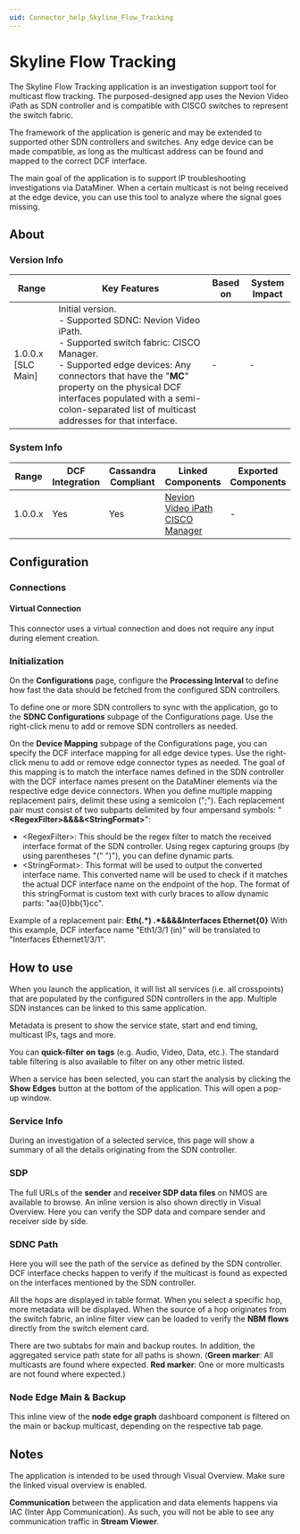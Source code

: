 ```yaml
---
uid: Connector_help_Skyline_Flow_Tracking
---
```


# Skyline Flow Tracking

The Skyline Flow Tracking application is an investigation support tool for multicast flow tracking. The purposed-designed app uses the Nevion Video iPath as SDN controller and is compatible with CISCO switches to represent the switch fabric.

The framework of the application is generic and may be extended to supported other SDN controllers and switches. Any edge device can be made compatible, as long as the multicast address can be found and mapped to the correct DCF interface.

The main goal of the application is to support IP troubleshooting investigations via DataMiner. When a certain multicast is not being received at the edge device, you can use this tool to analyze where the signal goes missing.

## About

### Version Info

| **Range**            | **Key Features**                                                                                                                                                                                                                                                                               | **Based on** | **System Impact** |
|----------------------|------------------------------------------------------------------------------------------------------------------------------------------------------------------------------------------------------------------------------------------------------------------------------------------------|--------------|-------------------|
| 1.0.0.x [SLC Main]   | Initial version.<br>- Supported SDNC: Nevion Video iPath.<br>- Supported switch fabric: CISCO Manager.<br>- Supported edge devices: Any connectors that have the "**MC**" property on the physical DCF interfaces populated with a semi-colon-separated list of multicast addresses for that interface. | -            | -                 |

### System Info

| Range     | DCF Integration     | Cassandra Compliant     | Linked Components                                                                                                     | Exported Components     |
|-----------|---------------------|-------------------------|-----------------------------------------------------------------------------------------------------------------------|-------------------------|
| 1.0.0.x   | Yes                 | Yes                     | [Nevion Video iPath](xref:Connector_help_Nevion_Video_iPath)<br>[CISCO Manager](xref:Connector_help_CISCO_Manager) | -                       |

## Configuration

### Connections

#### Virtual Connection

This connector uses a virtual connection and does not require any input during element creation.

### Initialization

On the **Configurations** page, configure the **Processing Interval** to define how fast the data should be fetched from the configured SDN controllers.

To define one or more SDN controllers to sync with the application, go to the **SDNC Configurations** subpage of the Configurations page. Use the right-click menu to add or remove SDN controllers as needed.

On the **Device Mapping** subpage of the Configurations page, you can specify the DCF interface mapping for all edge device types. Use the right-click menu to add or remove edge connector types as needed. The goal of this mapping is to match the interface names defined in the SDN controller with the DCF interface names present on the DataMiner elements via the respective edge device connectors. When you define multiple mapping replacement pairs, delimit these using a semicolon (";"). Each replacement pair must consist of two subparts delimited by four ampersand symbols: "**\<RegexFilter\>&&&&\<StringFormat\>**":

- \<RegexFilter\>: This should be the regex filter to match the received interface format of the SDN controller. Using regex capturing groups (by using parentheses "(" ")"), you can define dynamic parts.
- \<StringFormat\>: This format will be used to output the converted interface name. This converted name will be used to check if it matches the actual DCF interface name on the endpoint of the hop. The format of this stringFormat is custom text with curly braces to allow dynamic parts: "aa{0}bb{1}cc".

Example of a replacement pair: **Eth(.\*) .\*&&&&Interfaces Ethernet{0}**
With this example, DCF interface name "Eth1/3/1 (in)" will be translated to "Interfaces Ethernet1/3/1".

## How to use

When you launch the application, it will list all services (i.e. all crosspoints) that are populated by the configured SDN controllers in the app. Multiple SDN instances can be linked to this same application.

Metadata is present to show the service state, start and end timing, multicast IPs, tags and more.

You can **quick-filter** **on** **tags** (e.g. Audio, Video, Data, etc.). The standard table filtering is also available to filter on any other metric listed.

When a service has been selected, you can start the analysis by clicking the **Show Edges** button at the bottom of the application. This will open a pop-up window.

### Service Info

During an investigation of a selected service, this page will show a summary of all the details originating from the SDN controller.

### SDP

The full URLs of the **sender** and **receiver SDP data files** on NMOS are available to browse. An inline version is also shown directly in Visual Overview. Here you can verify the SDP data and compare sender and receiver side by side.

### SDNC Path

Here you will see the path of the service as defined by the SDN controller. DCF interface checks happen to verify if the multicast is found as expected on the interfaces mentioned by the SDN controller.

All the hops are displayed in table format. When you select a specific hop, more metadata will be displayed. When the source of a hop originates from the switch fabric, an inline filter view can be loaded to verify the **NBM flows** directly from the switch element card.

There are two subtabs for main and backup routes. In addition, the aggregated service path state for all paths is shown. (**Green marker**: All multicasts are found where expected. **Red marker**: One or more multicasts are not found where expected.)

### Node Edge Main & Backup

This inline view of the **node edge graph** dashboard component is filtered on the main or backup multicast, depending on the respective tab page.

## Notes

The application is intended to be used through Visual Overview. Make sure the linked visual overview is enabled.

**Communication** between the application and data elements happens via IAC (Inter App Communication). As such, you will not be able to see any communication traffic in **Stream Viewer**.
